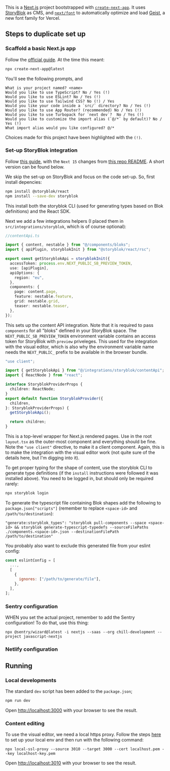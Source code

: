 This is a [Next.js](https://nextjs.org) project bootstrapped with [`create-next-app`](https://nextjs.org/docs/app/api-reference/cli/create-next-app). It uses [StoryBlok](https://www.storyblok.com/) as CMS, and [`next/font`](https://nextjs.org/docs/app/building-your-application/optimizing/fonts) to automatically optimize and load [Geist](https://vercel.com/font), a new font family for Vercel.

## Steps to duplicate set up

### Scaffold a basic Next.js app

Follow the [official guide](https://nextjs.org/docs/app/getting-started/installation). At the time this meant:

```bash
npx create-next-app@latest
```

You'll see the following prompts, and

```
What is your project named? <name>
Would you like to use TypeScript? No / Yes (!)
Would you like to use ESLint? No / Yes (!)
Would you like to use Tailwind CSS? No (!) / Yes
Would you like your code inside a `src/` directory? No / Yes (!)
Would you like to use App Router? (recommended) No / Yes (!)
Would you like to use Turbopack for `next dev`?  No / Yes (!)
Would you like to customize the import alias (`@/*` by default)? No / Yes (!)
What import alias would you like configured? @/*
```

Choices made for this project have been highlighted with the `(!)`.

### Set-up StoryBlok integration

Follow [this guide](https://www.storyblok.com/tp/add-a-headless-cms-to-next-js-13-in-5-minutes), with the `Next 15` changes from [this repo README](https://github.com/storyblok/storyblok-react?tab=readme-ov-file#nextjs-using-app-router). A short version can be found below.

We skip the set-up on StoryBlok and focus on the code set-up. So, first install depencies:

```bash
npm install @storyblok/react
npm install --save-dev storyblok
```

This install both the storyblok CLI (used for generating types based on Blok definitions) and the React SDK.

Next we add a few integrations helpers (I placed them in `src/integrations/storyblok`, which is of course optional):

```typescript
//contentApi.ts

import { content, nestable } from "@/components/bloks";
import { apiPlugin, storyblokInit } from "@storyblok/react/rsc";

export const getStoryblokApi = storyblokInit({
  accessToken: process.env.NEXT_PUBLIC_SB_PREVIEW_TOKEN,
  use: [apiPlugin],
  apiOptions: {
    region: "eu",
  },
  components: {
    page: content.page,
    feature: nestable.feature,
    grid: nestable.grid,
    teaser: nestable.teaser,
  },
});
```

This sets up the content API integration. Note that it is required to pass `components` for all "bloks" defined in your StoryBlok space. The `NEXT_PUBLIC_SB_PREVIEW_TOKEN` environment variable contains an access token for StoryBlok with `preview` priveleges. This used for the integration with the visual editor, which is also why the environment variable name needs the `NEXT_PUBLIC_` prefix to be available in the browser bundle.

```typescript
"use client";

import { getStoryblokApi } from "@/integrations/storyblok/contentApi";
import { ReactNode } from "react";

interface StoryblokProviderProps {
  children: ReactNode;
}
export default function StoryblokProvider({
  children,
}: StoryblokProviderProps) {
  getStoryblokApi();

  return children;
}
```

This is a top-level wrapper for Next.js rendered pages. Use in the root `layout.tsx` as the outer-most component and everything should be fine. Note the `"use client"` directive, to make it a client component. Again, this is to make the integration with the visual editor work (not quite sure of the details here, but I'm digging into it).

To get proper typing for the shape of content, use the storyblok CLI to generate type definitions (if the `install` instructions were followed it was installed above). You need to be logged in, but should only be required rarely:

```bash
npx storyblok login
```

To generate the typescript file containing Blok shapes add the following to `package.json["scripts"]` (remember to replace `<space-id>` and `/path/to/destination`):

```
"generate:storyblok_types": "storyblok pull-components --space <space-id> && storyblok generate-typescript-typedefs --sourceFilePaths ./components.<space-id>.json --destinationFilePath /path/to/destination"
```

You probably also want to exclude this generated file from your eslint config:

```javascript
const eslintConfig = [
  ...,
  [
    {
      ignores: ["/path/to/generate/file"],
    },
  ],
];
```

### Sentry configuration

WHEN you set the actual project, remember to add the Sentry configuration! To do that, use this thing:

```
npx @sentry/wizard@latest -i nextjs --saas --org chill-development --project javascript-nextjs
```

### Netlify configuration

## Running

### Local developments

The standard `dev` script has been added to the `package.json`;

```bash
npm run dev
```

Open [http://localhost:3000](http://localhost:3000) with your browser to see the result.

### Content editing

To use the visual editor, we need a local https proxy. Follow the steps [here](https://www.storyblok.com/faq/setup-dev-server-https-proxy) to set up your local env and then run with the following command:

```
npx local-ssl-proxy --source 3010 --target 3000 --cert localhost.pem --key localhost-key.pem
```

Open [http://localhost:3010](http://localhost:3010) with your browser to see the result.
